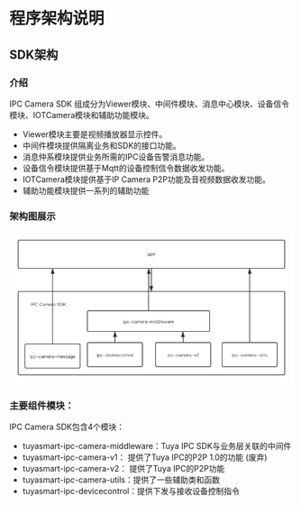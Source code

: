 #  程序架构说明



## SDK架构

### 介绍
IPC Camera SDK 组成分为Viewer模块、中间件模块、消息中心模块、设备信令模块、IOTCamera模块和辅助功能模块。

- Viewer模块主要是视频播放器显示控件。
- 中间件模块提供隔离业务和SDK的接口功能。
- 消息仲系模块提供业务所需的IPC设备告警消息功能。
- 设备信令模块提供基于Mqtt的设备控制信令数据收发功能。
- IOTCamera模块提供基于IP Camera P2P功能及音视频数据收发功能。
- 辅助功能模块提供一系列的辅助功能

### 架构图展示

![image](./images/ProgramArchitecure.png)


### 主要组件模块：

IPC Camera SDK包含4个模块：

 - tuyasmart-ipc-camera-middleware：Tuya IPC SDK与业务层关联的中间件
 - tuyasmart-ipc-camera-v1： 提供了Tuya IPC的P2P 1.0的功能 (废弃)
 - tuyasmart-ipc-camera-v2： 提供了Tuya IPC的P2P功能
 - tuyasmart-ipc-camera-utils：提供了一些辅助类和函数
 - tuyasmart-ipc-devicecontrol：提供下发与接收设备控制指令
